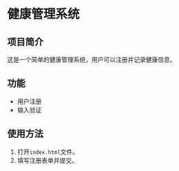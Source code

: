 # 健康管理系统

## 项目简介
这是一个简单的健康管理系统，用户可以注册并记录健康信息。

## 功能
- 用户注册
- 输入验证

## 使用方法
1. 打开`index.html`文件。
2. 填写注册表单并提交。 